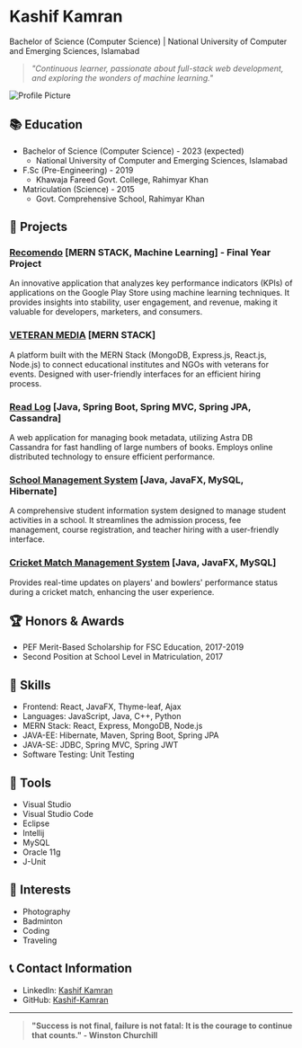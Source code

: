 # Kashif Kamran
Bachelor of Science (Computer Science) | National University of Computer and Emerging Sciences, Islamabad

> *"Continuous learner, passionate about full-stack web development, and exploring the wonders of machine learning."*

![Profile Picture](./assets/profile_picture.jpg)

## 📚 Education
- Bachelor of Science (Computer Science) - 2023 (expected)
  - National University of Computer and Emerging Sciences, Islamabad
- F.Sc (Pre-Engineering) - 2019
  - Khawaja Fareed Govt. College, Rahimyar Khan
- Matriculation (Science) - 2015
  - Govt. Comprehensive School, Rahimyar Khan

## 🚀 Projects
### [Recomendo](https://github.com/Kashif-Kamran/Recomendo) [MERN STACK, Machine Learning] - Final Year Project
An innovative application that analyzes key performance indicators (KPIs) of applications on the Google Play Store using machine learning techniques. It provides insights into stability, user engagement, and revenue, making it valuable for developers, marketers, and consumers.

### [VETERAN MEDIA](https://github.com/Kashif-Kamran/VETERAN-MEDIA) [MERN STACK]
A platform built with the MERN Stack (MongoDB, Express.js, React.js, Node.js) to connect educational institutes and NGOs with veterans for events. Designed with user-friendly interfaces for an efficient hiring process.

### [Read Log](https://github.com/Kashif-Kamran/Read-Log) [Java, Spring Boot, Spring MVC, Spring JPA, Cassandra]
A web application for managing book metadata, utilizing Astra DB Cassandra for fast handling of large numbers of books. Employs online distributed technology to ensure efficient performance.

### [School Management System](https://github.com/Kashif-Kamran/School-Management-System) [Java, JavaFX, MySQL, Hibernate]
A comprehensive student information system designed to manage student activities in a school. It streamlines the admission process, fee management, course registration, and teacher hiring with a user-friendly interface.

### [Cricket Match Management System](https://github.com/Kashif-Kamran/Cricket-Match-Management-System) [Java, JavaFX, MySQL]
Provides real-time updates on players' and bowlers' performance status during a cricket match, enhancing the user experience.

## 🏆 Honors & Awards
- PEF Merit-Based Scholarship for FSC Education, 2017-2019
- Second Position at School Level in Matriculation, 2017

## 💼 Skills
- Frontend: React, JavaFX, Thyme-leaf, Ajax
- Languages: JavaScript, Java, C++, Python
- MERN Stack: React, Express, MongoDB, Node.js
- JAVA-EE: Hibernate, Maven, Spring Boot, Spring JPA
- JAVA-SE: JDBC, Spring MVC, Spring JWT
- Software Testing: Unit Testing

## 🔧 Tools
- Visual Studio
- Visual Studio Code
- Eclipse
- Intellij
- MySQL
- Oracle 11g
- J-Unit

## 🌟 Interests
- Photography
- Badminton
- Coding
- Traveling

## 📞 Contact Information
- LinkedIn: [Kashif Kamran](https://www.linkedin.com/in/kashif-kamran-55b22a196/)
- GitHub: [Kashif-Kamran](https://github.com/Kashif-Kamran)

---
> **"Success is not final, failure is not fatal: It is the courage to continue that counts." - Winston Churchill**
